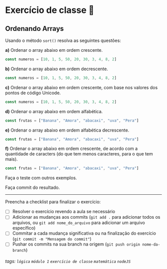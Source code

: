 

# Exercício de classe 🏫

## Ordenando Arrays

Usando o método `sort()` resolva as seguintes questões:

**a)** Ordenar o array abaixo em ordem crescente.

```javascript
const numeros = [10, 1, 5, 50, 20, 30, 3, 4, 8, 2]
```

**b)** Ordenar o array abaixo em ordem decrescente.

```javascript
const numeros = [10, 1, 5, 50, 20, 30, 3, 4, 8, 2]
```

**c)** Ordenar o array abaixo em ordem crescente, com base nos valores dos pontos de código Unicode.

```javascript
const numeros = [10, 1, 5, 50, 20, 30, 3, 4, 8, 2]
```

**d)** Ordenar o array abaixo em ordem alfabética.

```javascript
const frutas = ["Banana", "Amora", "abacaxi", "uva", "Pera"]
```

**e)** Ordenar o array abaixo em ordem alfabética decrescente.

```javascript
const frutas = ["Banana", "Amora", "abacaxi", "uva", "Pera"]
```

**f)** Ordenar o array abaixo em ordem crescente, de acordo com a quantidade de caracters (do que tem menos caracteres, para o que tem mais).

```javascript
const frutas = ["Banana", "Amora", "abacaxi", "uva", "Pera"]
```

Faça o teste com outros exemplos.

Faça commit do resultado.

---

Preencha a checklist para finalizar o exercício:

-   [ ] Resolver o exercício revendo a aula se necessário
-   [ ] Adicionar as mudanças aos commits (`git add .` para adicionar todos os arquivos, ou `git add nome_do_arquivo` para adicionar um arquivo específico)
-   [ ] Commitar a cada mudança significativa ou na finalização do exercício (`git commit -m "Mensagem do commit"`)
-   [ ] Pushar os commits na sua branch na origem (`git push origin nome-da-branch`)

###### tags: `lógica` `módulo 1` `exercício de classe` `matemática` `nodeJS`
